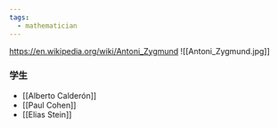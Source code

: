 ```yaml
---
tags:
  - mathematician
---
```

https://en.wikipedia.org/wiki/Antoni_Zygmund
![[Antoni_Zygmund.jpg]]
### 学生
* [[Alberto Calderón]]
* [[Paul Cohen]]
* [[Elias Stein]]

